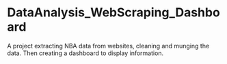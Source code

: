 # DataAnalysis_WebScraping_Dashboard
A project extracting NBA data from websites, cleaning and munging the data. Then creating a dashboard to display information.
